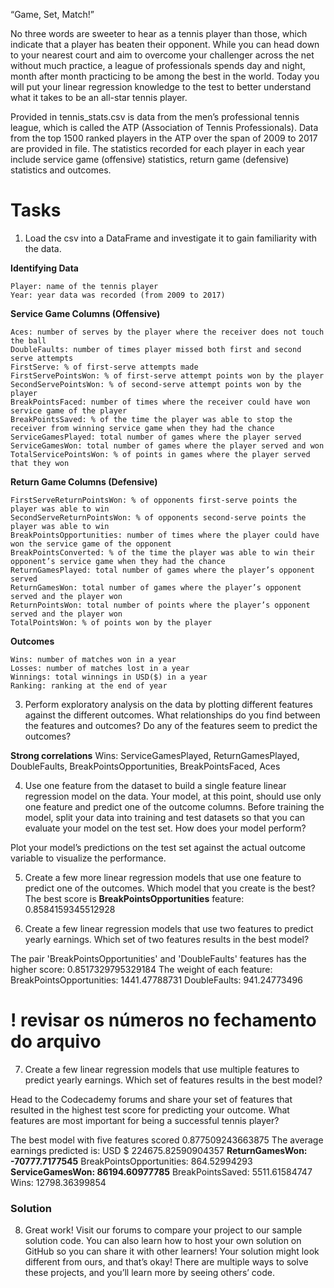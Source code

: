 “Game, Set, Match!”

No three words are sweeter to hear as a tennis player than those, which indicate that a player has beaten their opponent. While you can head down to your nearest court and aim to overcome your challenger across the net without much practice, a league of professionals spends day and night, month after month practicing to be among the best in the world. Today you will put your linear regression knowledge to the test to better understand what it takes to be an all-star tennis player.

Provided in tennis_stats.csv is data from the men’s professional tennis league, which is called the ATP (Association of Tennis Professionals). Data from the top 1500 ranked players in the ATP over the span of 2009 to 2017 are provided in file. The statistics recorded for each player in each year include service game (offensive) statistics, return game (defensive) statistics and outcomes. 


# Tasks
1. Load the csv into a DataFrame and investigate it to gain familiarity with the data.

**Identifying Data**

    Player: name of the tennis player
    Year: year data was recorded (from 2009 to 2017)

**Service Game Columns (Offensive)**

    Aces: number of serves by the player where the receiver does not touch the ball
    DoubleFaults: number of times player missed both first and second serve attempts
    FirstServe: % of first-serve attempts made
    FirstServePointsWon: % of first-serve attempt points won by the player
    SecondServePointsWon: % of second-serve attempt points won by the player
    BreakPointsFaced: number of times where the receiver could have won service game of the player
    BreakPointsSaved: % of the time the player was able to stop the receiver from winning service game when they had the chance
    ServiceGamesPlayed: total number of games where the player served
    ServiceGamesWon: total number of games where the player served and won
    TotalServicePointsWon: % of points in games where the player served that they won

**Return Game Columns (Defensive)**

    FirstServeReturnPointsWon: % of opponents first-serve points the player was able to win
    SecondServeReturnPointsWon: % of opponents second-serve points the player was able to win
    BreakPointsOpportunities: number of times where the player could have won the service game of the opponent
    BreakPointsConverted: % of the time the player was able to win their opponent’s service game when they had the chance
    ReturnGamesPlayed: total number of games where the player’s opponent served
    ReturnGamesWon: total number of games where the player’s opponent served and the player won
    ReturnPointsWon: total number of points where the player’s opponent served and the player won
    TotalPointsWon: % of points won by the player

**Outcomes**

    Wins: number of matches won in a year
    Losses: number of matches lost in a year
    Winnings: total winnings in USD($) in a year
    Ranking: ranking at the end of year


3. Perform exploratory analysis on the data by plotting different features against the different outcomes. What relationships do you find between the features and outcomes? Do any of the features seem to predict the outcomes?

**Strong correlations**
Wins: ServiceGamesPlayed, ReturnGamesPlayed, DoubleFaults, BreakPointsOpportunities, BreakPointsFaced, Aces

4. Use one feature from the dataset to build a single feature linear regression model on the data. Your model, at this point, should use only one feature and predict one of the outcome columns. Before training the model, split your data into training and test datasets so that you can evaluate your model on the test set. How does your model perform? 

Plot your model’s predictions on the test set against the actual outcome variable to visualize the performance.


5. Create a few more linear regression models that use one feature to predict one of the outcomes. Which model that you create is the best?
The best score is **BreakPointsOpportunities** feature: 0.8584159345512928

6. Create a few linear regression models that use two features to predict yearly earnings. 
Which set of two features results in the best model?

The pair 'BreakPointsOpportunities' and 'DoubleFaults' features has the higher score: 0.8517329795329184
The weight of each feature:
    BreakPointsOpportunities: 1441.47788731
    DoubleFaults: 941.24773496

# ! revisar os números no fechamento do arquivo

7. Create a few linear regression models that use multiple features to predict yearly earnings. Which set of features results in the best model?

Head to the Codecademy forums and share your set of features that resulted in the highest test score for predicting your outcome. What features are most important for being a successful tennis player?

The best model with five features scored 0.877509243663875
The average earnings predicted is:  USD $ 224675.82590904357
__ReturnGamesWon: -70777.7177545__
BreakPointsOpportunities: 864.52994293
__ServiceGamesWon: 86194.60977785__
BreakPointsSaved: 5511.61584747
Wins: 12798.36399854


### Solution

8. Great work! Visit our forums to compare your project to our sample solution code. You can also learn how to host your own solution on GitHub so you can share it with other learners! Your solution might look different from ours, and that’s okay! There are multiple ways to solve these projects, and you’ll learn more by seeing others’ code.
